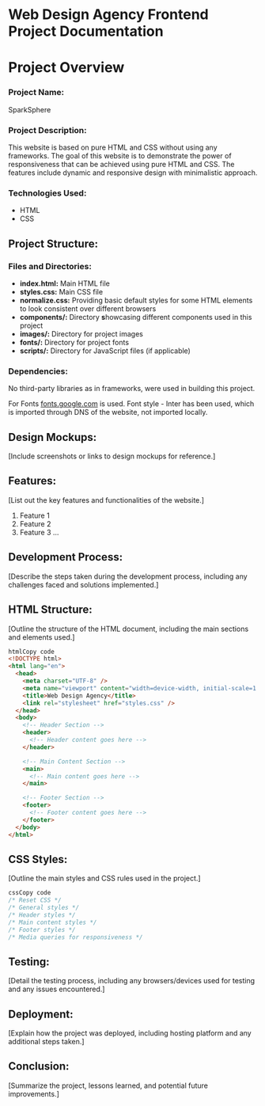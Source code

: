 # **Web Design Agency Frontend Project Documentation**

# **Project Overview**

### **Project Name:**

SparkSphere

### **Project Description:**

This website is based on pure HTML and CSS without using any frameworks. The goal of this website is to demonstrate the power of responsiveness that can be achieved using pure HTML and CSS. The features include dynamic and responsive design with minimalistic approach.

### Technologies Used:

- HTML
- CSS

## Project Structure:

### Files and Directories:

- **index.html:** Main HTML file
- **styles.css:** Main CSS file
- **normalize.css:** Providing basic default styles for some HTML elements to look consistent over different browsers
- **components/:** Directory **s**howcasing different components used in this project
- **images/:** Directory for project images
- **fonts/:** Directory for project fonts
- **scripts/:** Directory for JavaScript files (if applicable)

### **Dependencies:**

No third-party libraries as in frameworks, were used in building this project.

For Fonts [fonts.google.com](http://fonts.google.com) is used. Font style - Inter has been used, which is imported through DNS of the website, not imported locally.

## **Design Mockups:**

[Include screenshots or links to design mockups for reference.]

## **Features:**

[List out the key features and functionalities of the website.]

1. Feature 1
2. Feature 2
3. Feature 3
   ...

## **Development Process:**

[Describe the steps taken during the development process, including any challenges faced and solutions implemented.]

## **HTML Structure:**

[Outline the structure of the HTML document, including the main sections and elements used.]

```html
htmlCopy code
<!DOCTYPE html>
<html lang="en">
  <head>
    <meta charset="UTF-8" />
    <meta name="viewport" content="width=device-width, initial-scale=1.0" />
    <title>Web Design Agency</title>
    <link rel="stylesheet" href="styles.css" />
  </head>
  <body>
    <!-- Header Section -->
    <header>
      <!-- Header content goes here -->
    </header>

    <!-- Main Content Section -->
    <main>
      <!-- Main content goes here -->
    </main>

    <!-- Footer Section -->
    <footer>
      <!-- Footer content goes here -->
    </footer>
  </body>
</html>
```

## **CSS Styles:**

[Outline the main styles and CSS rules used in the project.]

```css
cssCopy code
/* Reset CSS */
/* General styles */
/* Header styles */
/* Main content styles */
/* Footer styles */
/* Media queries for responsiveness */

```

## **Testing:**

[Detail the testing process, including any browsers/devices used for testing and any issues encountered.]

## **Deployment:**

[Explain how the project was deployed, including hosting platform and any additional steps taken.]

## **Conclusion:**

[Summarize the project, lessons learned, and potential future improvements.]
